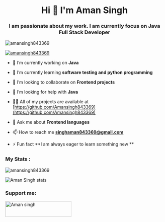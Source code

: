 <h1 align="center">Hi 👋  I'm Aman Singh</h1>
<h3 align="center">I am passionate about my work. I am currently focus on Java Full Stack Developer</h3>

<p align="left"> <img src="https://komarev.com/ghpvc/?username=amansingh843369&label=Profile%20views&color=0e75b6&style=flat" alt="amansingh843369" /> </p>

<p align="left"> <a href="https://github.com/ryo-ma/github-profile-trophy"><img src="https://github-profile-trophy.vercel.app/?username=amansingh843369" alt="amansingh843369" /></a> </p>

- 🔭 I’m currently working on **Java**

- 🌱 I’m currently learning **software testing and python programming**

- 👯 I’m looking to collaborate on **Frontend projects**

- 🤝 I’m looking for help with **Java**

- 👨‍💻 All of my projects are available at [https://github.com/Amansingh843369](https://github.com/Amansingh843369)

- 💬 Ask me about **Frontend languages**

- 📫 How to reach me **singhaman843369@gmail.com**

- ⚡ Fun fact **I am always eager to learn something new **


<p align="left">
</p>

<h3 align="left">My Stats :</h3>
<p><img align="center" src="https://github-readme-streak-stats.herokuapp.com/?user=amansingh843369&" alt="amansingh843369" /></p>
 
 ![Aman Singh stats](https://github-readme-stats.vercel.app/api?username=anuraghazra&show_icons=true&theme=radical)
<h3 align="left">Support me:</h3>
<p><a href="https://www.buymeacoffee.com/Aman singh"> <img align="center" src="https://cdn.buymeacoffee.com/buttons/v2/default-yellow.png" height="50" width="210" alt="Aman singh" /></a></p><br><br>
